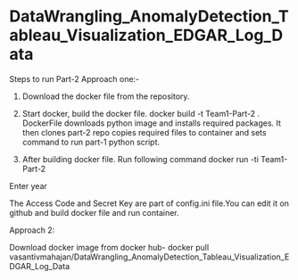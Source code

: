 # DataWrangling_AnomalyDetection_Tableau_Visualization_EDGAR_Log_Data

Steps to run Part-2 
Approach one:- 
1. Download the docker file from the repository.

2. Start docker, build the docker file. 
docker build -t Team1-Part-2 .
DockerFile downloads python image and installs required packages. It then clones part-2 repo copies required files to container and sets command to run part-1 python script.

3. After building docker file. Run following command 
docker run -ti Team1-Part-2

Enter year 

The Access Code and Secret Key are part of config.ini file.You can edit it on github and build docker file and run container.

Approach 2:

Download docker image from docker hub- 
docker pull vasantivmahajan/DataWrangling_AnomalyDetection_Tableau_Visualization_EDGAR_Log_Data 
